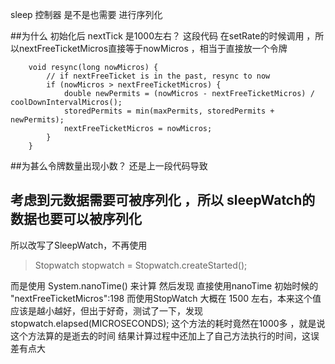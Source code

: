 sleep 控制器 是不是也需要 进行序列化




##为什么 初始化后  nextTick 是1000左右？
这段代码  在setRate的时候调用 ，所以nextFreeTicketMicros直接等于nowMicros ，相当于直接放一个令牌
```angular2html
    void resync(long nowMicros) {
        // if nextFreeTicket is in the past, resync to now
        if (nowMicros > nextFreeTicketMicros) {
            double newPermits = (nowMicros - nextFreeTicketMicros) / coolDownIntervalMicros();
            storedPermits = min(maxPermits, storedPermits + newPermits);
            nextFreeTicketMicros = nowMicros;
        }
    }

```
##为甚么令牌数量出现小数？
还是上一段代码导致

## 考虑到元数据需要可被序列化 ，所以 sleepWatch的数据也要可以被序列化 
所以改写了SleepWatch，不再使用 
>Stopwatch stopwatch = Stopwatch.createStarted();

而是使用 System.nanoTime() 来计算
然后发现 直接使用nanoTime  初始时候的  "nextFreeTicketMicros":198
而使用StopWatch 大概在 1500 左右，本来这个值应该是越小越好，但出于好奇，测试了一下，发现
stopwatch.elapsed(MICROSECONDS); 这个方法的耗时竟然在1000多 ，就是说这个方法算的是逝去的时间 结果计算过程中还加上了自己方法执行的时间，这误差有点大
